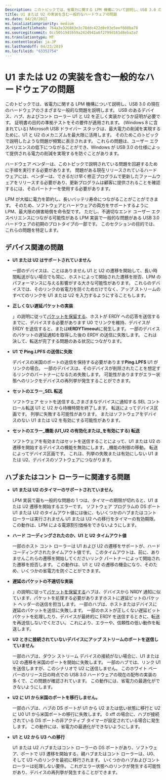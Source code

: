 ```yaml
---
Description: このトピックでは、省電力に関する LPM 機構について説明し、USB 3.0 の現在のハードウェアのさまざまな一般的な問題を説明します。
title: U1 または U2 の実装を含む一般的なハードウェアの問題
ms.date: 04/20/2017
ms.localizationpriority: medium
ms.openlocfilehash: 764a3e326883e3c78ddc422d0c03e5eef608ba78
ms.sourcegitcommit: 0cc5051945559a242d941a6f2799d161d8eba2a7
ms.translationtype: MT
ms.contentlocale: ja-JP
ms.lasthandoff: 04/23/2019
ms.locfileid: "63352754"
---
```

# <a name="common-hardware-problems-with-u1-or-u2-implementation"></a>U1 または U2 の実装を含む一般的なハードウェアの問題


このトピックでは、省電力に関する LPM 機構について説明し、USB 3.0 の現在のハードウェアのさまざまな一般的な問題を説明します。 USB のあるデバイス、ハブ、およびコント ローラー U1 と U2 を正しく実装かどうか証明が必要です。 証明書の目的の準拠テストをその要件が適用されます。 (Windows 8 に含まれている) Microsoft USB ドライバー スタックは、最大電力の削減を実現するために、U1 と U2 のメカニズムを最大限に活用します。 そのためこのトピックで説明したような問題が頻繁に表示されます。 これらの問題は、ユーザー エクスペリエンスの低下につながることができ、Windows が USB 3.0 の仕様によって提供される電力の削減を実現するを防ぐことがあります。

ハードウェア ベンダーは、このトピックで説明されている問題を回避するために手順を実行する必要があります。 問題がある現在リリースされているハードウェアには、ベンダーは、できるだけ早く修正プログラムで更新したファームウェアをリリースする必要があり、更新プログラムは顧客に提供されることを確認するには、そのパートナーを使用する必要があります。

LPM が大幅に電力を節約し、長いバッテリ寿命につながることがことができます。 そのため、ソフトウェアとハードウェアの両方をサポートするように LPM、最大限の損害賠償を命令型です。 ただし、不適切なエンド ユーザー エクスペリエンスにつながる可能性がある LPM 実装で一般的な問題がある USB 3.0 ハードウェアの初期のプロトタイプの一部です。 このセクションの目的では、これらの問題を特定します。

## <a name="device-related-issues"></a>デバイス関連の問題


-   **U1 または U2 はサポートされていません**

    一部のデバイスは、ことはありません U1 と U2 の遷移を開始して、長い時間転送がない場合でも常に、ホストによって開始された遷移を拒否、LPM のパフォーマンスに与える影響がする大きな可能性があります。 これらのデバイスでは、そのリンクの省電力を防ぐためだけでなく、アップ ストリームのすべてのリンクを U1 または U2 を入力するようにすることもします。

-   **正しくない遅延パケットの実装**

    」の説明に従って[パケットを保留する](u1-and-u2-transitions.md#packet-deferring)、ホストが ERDY への応答を送信するまでに、デバイスする必要があります U0 でリンクを維持、デバイスが ERDY を送信すると、または**tERDYTimeout**に発生します。 一部のデバイスのパケットの遅延通知を取得した後の ERDY の送信に失敗します。 これは決して、転送が完了する問題のある状況につながります。

-   **U1 で Ping.LPFS の送信に失敗**

    デバイスの米国のポートの送信を保持する必要があります**Ping.LPFS** U1 がリンクの場合。 一部のデバイスは、そのデバイスが削除されたことを想定するリンクのパートナーになるため失敗します。 可能性がありますがエラー状態へのリンクをデバイスの再列挙が発生することができます。

-   **セットのエラー\_SEL 転送**

    ソフトウェア セットを送信する\_さまざまなデバイスに通知する SEL コントロール転送 U1 と U2 から待機時間を終了します。 転送によってデバイス区画です。 列挙に失敗する可能性があります。 またはソフトウェアをデバイスのない U1 または U2 を有効にする可能性があります。

-   **セットのエラー\_機能 (U1\_U2 の有効化または\_を有効にする) 転送**

    ソフトウェアを有効またはセットを送信することによって、U1 または U2 の遷移を開始するデバイスの機能を無効にします。\_機能の制御の移動。 転送によってデバイス区画です。 これは、列挙の失敗または有効にしない U1 または U2、デバイスのソフトウェアにつながります。

## <a name="hub-or-controller-related-issues"></a>ハブまたはコント ローラーに関連する問題


-   **U1 または U2 のタイマーのサポートされていません**

    LPM 実装で最も一般的な問題の 1 つは、タイマーの期限が切れると、U1 または U2 遷移を開始するエラーです。 ソフトウェア プログラムの DS ポート U1 または U2 のタイムアウト値には後に、もいくつかのハブまたはコント ローラーは実行されません U1 または U2 への移行をタイマーの有効期限。 この動作は、LPM による電源割引価格をできないようにします。

-   **ハード コーディングされたのか、U1 と U2 タイムアウト値**

    一部のホスト コント ローラーは U1 および U2 の遷移をサポートが、ハード コーディングされたタイムアウト値です。 このタイムアウトは、前に、ありませんこれらの遷移を開始してくださいリンク パートナーによって開始された遷移を拒否します。 この動作は、U1 と U2 の遷移の機会になり、そのため、いくつかの省電力を防ぐことができます。

-   **遅延のパケットの不適切な実装**

    」の説明に従って[パケットを保留する](u1-and-u2-transitions.md#packet-deferring)ハブは、デバイスから NRDY 通知に似ています、パケットを処理する必要がありますホストに遅延ビットのパケット ヘッダーの送信を担当します。 一部のハブは、ホストまたはデバイスに遅延のパケットを送信に失敗します。 一部のホストが正しくない遅延ビット パケットを処理したり、デバイスが最終的に ERDY を送信するときに、転送を再送信しないでください。 これにより、エラーや、信頼性の低い動作を転送します。

-   **U2 ときに接続されていないデバイスにアップ ストリームのポートを送信していません**

    一部のハブは、ダウン ストリーム デバイスの接続がない場合に、U1 または U2 の遷移を米国のポートを開始に失敗します。 一部のハブでは、リンク U1 を送信しますが、このシナリオで U2 に送信しません。 このホワイト ペーパーのリリース日の時点での USB 3.0 ハードウェアの現在の配布の実装の多くで、この問題が確認されています。 この動作には、省電力の最適化ができないようにします。

-   **U2 に U1 から米国のポートを移行しません。**

    一部のハブは、ハブの DS ポートが U1 から U2 または低い状態に移行と U2 に U0 U1 から米国ポートの移行に失敗します。 0 xff の場合に、ハブが接続されている DS ポートの非アクティブ タイマーが設定されている場合に発生します。 この動作には、省電力の最適化ができないようにします。

-   **U1 と U2 から U3 への移行**

    U1 または U2 ハブまたはコント ローラーの DS ポートがあり、ソフトウェア、ポートで U3 遷移を開始する、親ハブまたはコント ローラーは、U0、そして U3 へのリンクを最初に移行されます。 いくつかのハブおよびコント ローラーは処理しない要件。 これがエラー状態へのリンクが発生する可能性があり、デバイスの再列挙が発生することができます。  

 

 




